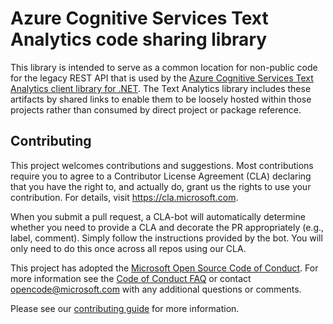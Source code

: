 # Azure Cognitive Services Text Analytics code sharing library

This library is intended to serve as a common location for non-public code for the legacy REST API that is used by the [Azure Cognitive Services Text Analytics client library for .NET](https://github.com/Azure/azure-sdk-for-net/blob/main/sdk/textanalytics/Azure.AI.TextAnalytics).  The Text Analytics library includes these artifacts by shared links to enable them to be loosely hosted within those projects rather than consumed by direct project or package reference.

## Contributing

This project welcomes contributions and suggestions.  Most contributions require you to agree to a Contributor License Agreement (CLA) declaring that you have the right to, and actually do, grant us the rights to use your contribution. For details, visit https://cla.microsoft.com.

When you submit a pull request, a CLA-bot will automatically determine whether you need to provide a CLA and decorate the PR appropriately (e.g., label, comment). Simply follow the instructions provided by the bot. You will only need to do this once across all repos using our CLA.

This project has adopted the [Microsoft Open Source Code of Conduct](https://opensource.microsoft.com/codeofconduct/). For more information see the [Code of Conduct FAQ](https://opensource.microsoft.com/codeofconduct/faq/) or contact [opencode@microsoft.com](mailto:opencode@microsoft.com) with any additional questions or comments.

Please see our [contributing guide](https://github.com/Azure/azure-sdk-for-net/blob/main/CONTRIBUTING.md) for more information.
